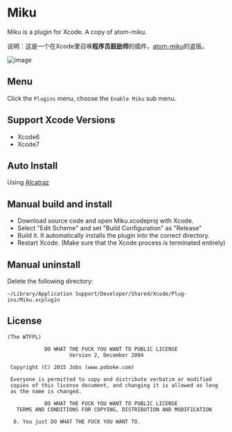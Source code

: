 
# Miku
  Miku is a plugin for Xcode. A copy of atom-miku.

  说明：这是一个在Xcode里召唤**程序员鼓励师**的插件，[atom-miku](https://github.com/sunqibuhuake/atom-miku)的盗版。

  ![image](https://github.com/poboke/Miku/raw/master/Screenshots/about.png)

## Menu

  Click the `Plugins` menu, choose the `Enable Miku` sub menu.

## Support Xcode Versions
  - Xcode6
  - Xcode7

## Auto Install
  Using [Alcatraz](https://github.com/alcatraz/Alcatraz)

## Manual build and install
  - Download source code and open Miku.xcodeproj with Xcode.
  - Select "Edit Scheme" and set "Build Configuration" as "Release"
  - Build it. It automatically installs the plugin into the correct directory.
  - Restart Xcode. (Make sure that the Xcode process is terminated entirely)

## Manual uninstall 
  Delete the following directory:

  `~/Library/Application Support/Developer/Shared/Xcode/Plug-ins/Miku.xcplugin`

## License
	(The WTFPL)
	
	            DO WHAT THE FUCK YOU WANT TO PUBLIC LICENSE
	                    Version 2, December 2004
	
	 Copyright (C) 2015 Jobs (www.poboke.com)
	
	 Everyone is permitted to copy and distribute verbatim or modified
	 copies of this license document, and changing it is allowed as long
	 as the name is changed.
	
	            DO WHAT THE FUCK YOU WANT TO PUBLIC LICENSE
	   TERMS AND CONDITIONS FOR COPYING, DISTRIBUTION AND MODIFICATION
	
	  0. You just DO WHAT THE FUCK YOU WANT TO.

